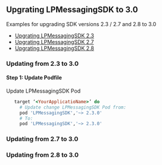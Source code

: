 ## Upgrating LPMessagingSDK to 3.0

Examples for upgrading SDK versions 2.3 / 2.7 and 2.8 to 3.0


* [Upgrating LPMessagingSDK 2.3](#Updating-from-2.3-to-3.0)
* [Upgrating LPMessagingSDK 2.7](#Updating-from-2.7-to-3.0)
* [Upgrating LPMessagingSDK 2.8](#Updating-from-2.8-to-3.0)

### Updating from 2.3 to 3.0

#### Step 1: Update Podfile

  Update LPMessagingSDK Pod

 ~~~ ruby
    target ‘<YourApplicatioName>’ do
      # Update change LPMessagingSDK Pod from:
      pod 'LPMessagingSDK','~> 2.3.0'
      # To:
      pod 'LPMessagingSDK','~> 2.3.0'    
~~~
  	
    
### Updating from 2.7 to 3.0

### Updating from 2.8 to 3.0

